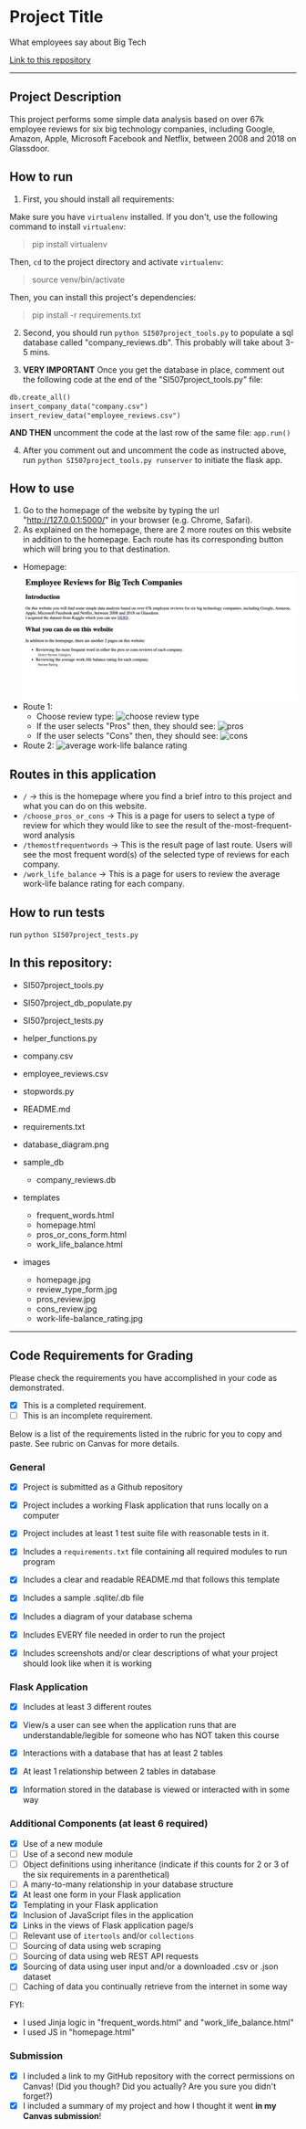 # Project Title

What employees say about Big Tech

[Link to this repository](https://github.com/chenlicl0627/SI507-Final-Project)

---

## Project Description

This project performs some simple data analysis based on over 67k employee reviews for six big technology companies, including Google, Amazon, Apple, Microsoft Facebook and Netflix, between 2008 and 2018 on Glassdoor.


## How to run

1. First, you should install all requirements:

Make sure you have `virtualenv` installed. If you don't, use the following command to install `virtualenv`:

> pip install virtualenv

Then, `cd` to the project directory and activate `virtualenv`:

> source venv/bin/activate

Then, you can install this project's dependencies:

> pip install -r requirements.txt

2. Second, you should run `python SI507project_tools.py` to populate a sql database called "company_reviews.db". This probably will take about 3-5 mins.

3. **VERY IMPORTANT** Once you get the database in place, comment out the following code at the end of the "SI507project_tools.py" file:
```
db.create_all()
insert_company_data("company.csv")
insert_review_data("employee_reviews.csv")
```
**AND THEN** uncomment the code at the last row of the same file:
`app.run()`

4. After you comment out and uncomment the code as instructed above, run `python SI507project_tools.py runserver` to initiate the flask app.


## How to use

1. Go to the homepage of the website by typing the url "http://127.0.0.1:5000/" in your browser (e.g. Chrome, Safari).
2. As explained on the homepage, there are 2 more routes on this website in addition to the homepage. Each route has its corresponding button which will bring you to that destination.
- Homepage:![homepage](images/homepage.jpg)
- Route 1:
  - Choose review type: ![choose review type](review_type_form.jpg)
  - If the user selects "Pros" then, they should see: ![pros](pros_review.jpg)
  - If the user selects "Cons" then, they should see: ![cons](cons_review.jpg)
- Route 2: ![average work-life balance rating](work-life-balance_rating.jpg)


## Routes in this application

- `/` -> this is the homepage where you find a brief intro to this project and what you can do on this website.
- `/choose_pros_or_cons` -> This is a page for users to select a type of review for which they would like to see the result of the-most-frequent-word analysis
- `/themostfrequentwords` -> This is the result page of last route. Users will see the most frequent word(s) of the selected type of reviews for each company.
- `/work_life_balance` -> This is a page for users to review the average work-life balance rating for each company.


## How to run tests

run `python SI507project_tests.py`


## In this repository:

- SI507project_tools.py
- SI507project_db_populate.py
- SI507project_tests.py
- helper_functions.py

- company.csv
- employee_reviews.csv

- stopwords.py

- README.md

- requirements.txt

- database_diagram.png

- sample_db
  - company_reviews.db

- templates
  - frequent_words.html
  - homepage.html
  - pros_or_cons_form.html
  - work_life_balance.html

- images
  - homepage.jpg
  - review_type_form.jpg
  - pros_review.jpg
  - cons_review.jpg
  - work-life-balance_rating.jpg

---

## Code Requirements for Grading

Please check the requirements you have accomplished in your code as demonstrated.
- [x] This is a completed requirement.
- [ ] This is an incomplete requirement.

Below is a list of the requirements listed in the rubric for you to copy and paste.  See rubric on Canvas for more details.


### General

- [x] Project is submitted as a Github repository
- [x] Project includes a working Flask application that runs locally on a computer
- [x] Project includes at least 1 test suite file with reasonable tests in it.
- [x] Includes a `requirements.txt` file containing all required modules to run program
- [x] Includes a clear and readable README.md that follows this template
- [x] Includes a sample .sqlite/.db file
- [x] Includes a diagram of your database schema
- [x] Includes EVERY file needed in order to run the project
- [x] Includes screenshots and/or clear descriptions of what your project should look like when it is working


### Flask Application

- [x] Includes at least 3 different routes
- [x] View/s a user can see when the application runs that are understandable/legible for someone who has NOT taken this course
- [x] Interactions with a database that has at least 2 tables
- [x] At least 1 relationship between 2 tables in database
- [x] Information stored in the database is viewed or interacted with in some way


### Additional Components (at least 6 required)

- [x] Use of a new module
- [ ] Use of a second new module
- [ ] Object definitions using inheritance (indicate if this counts for 2 or 3 of the six requirements in a parenthetical)
- [ ] A many-to-many relationship in your database structure
- [x] At least one form in your Flask application
- [x] Templating in your Flask application
- [x] Inclusion of JavaScript files in the application
- [x] Links in the views of Flask application page/s
- [ ] Relevant use of `itertools` and/or `collections`
- [ ] Sourcing of data using web scraping
- [ ] Sourcing of data using web REST API requests
- [x] Sourcing of data using user input and/or a downloaded .csv or .json dataset
- [ ] Caching of data you continually retrieve from the internet in some way

FYI:
- I used Jinja logic in "frequent_words.html" and "work_life_balance.html"
- I used JS in "homepage.html"


### Submission

- [x] I included a link to my GitHub repository with the correct permissions on Canvas! (Did you though? Did you actually? Are you sure you didn't forget?)
- [x] I included a summary of my project and how I thought it went **in my Canvas submission**!
